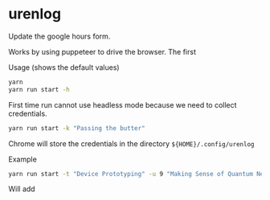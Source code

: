 # urenlog

Update the google hours form.

Works by using puppeteer to drive the browser. The first

Usage (shows the default values)
```bash
yarn
yarn run start -h
```

First time run cannot use headless mode because we need to collect credentials.
```bash
yarn run start -k "Passing the butter"
```
Chrome will store the credentials in the directory `${HOME}/.config/urenlog`

Example
```bash
yarn run start -t "Device Prototyping" -u 9 "Making Sense of Quantum Neural Blockchain AI"
```

Will add

